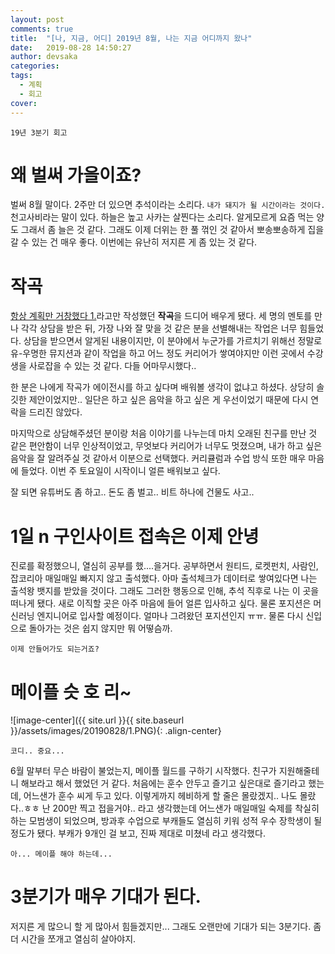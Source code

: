 ```yaml
---
layout: post
comments: true
title:  "[나, 지금, 어디] 2019년 8월, 나는 지금 어디까지 왔나"
date:   2019-08-28 14:50:27
author: devsaka
categories:
tags:
  - 계획
  - 회고
cover:
---
```


```
19년 3분기 회고
```

# 왜 벌써 가을이죠?
벌써 8월 말이다. 2주만 더 있으면 추석이라는 소리다. `내가 돼지가 될 시간이라는 것이다.` 천고사비라는 말이 있다. 하늘은 높고 사카는 살찐다는 소리다. 알게모르게 요즘 먹는 양도 그래서 좀 늘은 것 같다. 그래도 이제 더위는 한 풀 꺾인 것 같아서 뽀송뽀송하게 집을 갈 수 있는 건 매우 좋다. 이번에는 유난히 저지른 게 좀 있는 것 같다. 

# 작곡
[항상 계획만 거창했다 1.](https://catsirup.github.io/2019/05/13/where-am-i-now.html)라고만 작성했던 **작곡**을 드디어 배우게 됐다. 세 명의 멘토를 만나 각각 상담을 받은 뒤, 가장 나와 잘 맞을 것 같은 분을 선별해내는 작업은 너무 힘들었다. 상담을 받으면서 알게된 내용이지만, 이 분야에서 누군가를 가르치기 위해선 정말로 유-우명한 뮤지션과 같이 작업을 하고 어느 정도 커리어가 쌓여야지만 이런 곳에서 수강생을 사로잡을 수 있는 것 같다. 다들 어마무시했다.. 

한 분은 나에게 작곡가 에이전시를 하고 싶다며 배워볼 생각이 없냐고 하셨다. 상당히 솔깃한 제안이었지만.. 일단은 하고 싶은 음악을 하고 싶은 게 우선이었기 때문에 다시 연락을 드리진 않았다.

마지막으로 상담해주셨던 분이랑 처음 이야기를 나누는데 마치 오래된 친구를 만난 것 같은 편안함이 너무 인상적이었고, 무엇보다 커리어가 너무도 멋졌으며, 내가 하고 싶은 음악을 잘 알려주실 것 같아서 이분으로 선택했다. 커리큘럼과 수업 방식 또한 매우 마음에 들었다. 이번 주 토요일이 시작이니 얼른 배워보고 싶다. 

잘 되면 유튜버도 좀 하고.. 돈도 좀 벌고.. 비트 하나에 건물도 사고.. 

# 1일 n 구인사이트 접속은 이제 안녕
진로를 확정했으니, 열심히 공부를 했....을거다. 공부하면서 원티드, 로켓펀치, 사람인, 잡코리아 매일매일 빠지지 않고 출석했다. 아마 출석체크가 데이터로 쌓여있다면 나는 출석왕 뱃지를 받았을 것이다. 그래도 그러한 행동으로 인해, 추석 직후로 나는 이 곳을 떠나게 됐다. 새로 이직할 곳은 아주 마음에 들어 얼른 입사하고 싶다. 물론 포지션은 머신러닝 엔지니어로 입사할 예정이다. 얼마나 그려왔던 포지션인지 ㅠㅠ. 물론 다시 신입으로 돌아가는 것은 쉽지 않지만 뭐 어떻슴까.

```
이제 안들어가도 되는거죠?
```

# 메이플 슷 호 리~

![image-center]({{ site.url }}{{ site.baseurl }}/assets/images/20190828/1.PNG){: .align-center}

```
코디.. 중요...
```

6월 말부터 무슨 바람이 불었는지, 메이플 월드를 구하기 시작했다. 친구가 지원해줄테니 해보라고 해서 했었던 거 같다. 처음에는 훈수 안두고 즐기고 싶은대로 즐기라고 했는데, 어느샌가 훈수 씨게 두고 있다. 이렇게까지 헤비하게 할 줄은 몰랐겠지.. 나도 몰랐다..ㅎㅎ 난 200만 찍고 접을거야.. 라고 생각했는데 어느샌가 매일매일 숙제를 착실히 하는 모범생이 되었으며, 방과후 수업으로 부캐들도 열심히 키워 성적 우수 장학생이 될 정도가 됐다. 부캐가 9개인 걸 보고, 진짜 제대로 미쳤네 라고 생각했다. 

```
아... 메이플 해야 하는데...
```

# 3분기가 매우 기대가 된다.
저지른 게 많으니 할 게 많아서 힘들겠지만... 그래도 오랜만에 기대가 되는 3분기다. 좀 더 시간을 쪼개고 열심히 살아야지.

